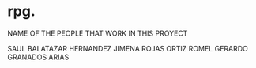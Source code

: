 # rpg.

NAME OF THE PEOPLE THAT WORK IN THIS PROYECT

SAUL BALATAZAR HERNANDEZ
JIMENA ROJAS ORTIZ
ROMEL GERARDO GRANADOS ARIAS
